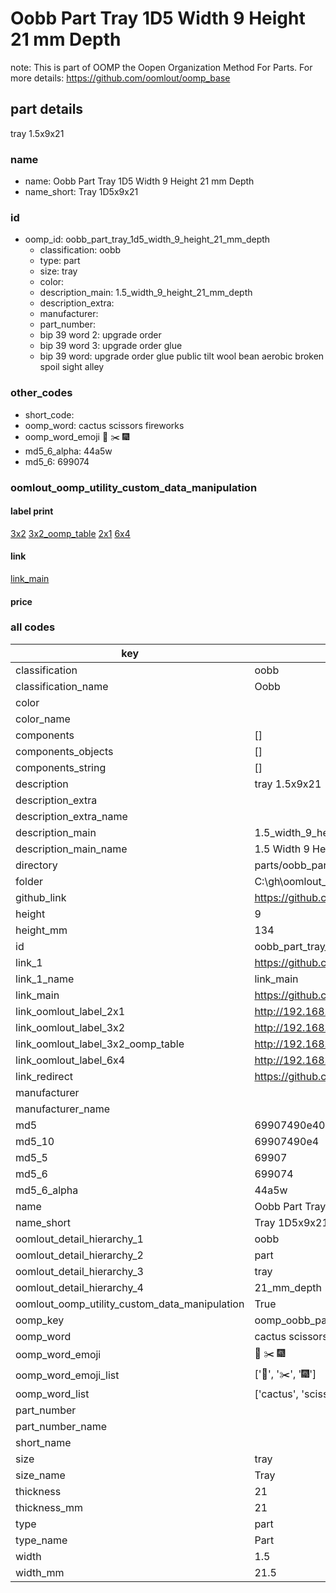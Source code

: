 # Oobb Part Tray 1D5 Width 9 Height 21 mm Depth  

note: This is part of OOMP the Oopen Organization Method For Parts. For more details: https://github.com/oomlout/oomp_base

##  part details
  



tray 1.5x9x21



### name
* name: Oobb Part Tray 1D5 Width 9 Height 21 mm Depth
* name_short: Tray 1D5x9x21 
### id
* oomp_id: oobb_part_tray_1d5_width_9_height_21_mm_depth
  * classification: oobb
  * type: part
  * size: tray
  * color: 
  * description_main: 1.5_width_9_height_21_mm_depth
  * description_extra: 
  * manufacturer: 
  * part_number: 
  * bip 39 word 2: upgrade order
  * bip 39 word 3: upgrade order glue
  * bip 39 word: upgrade order glue public tilt wool bean aerobic broken spoil sight alley

### other_codes
* short_code: 
* oomp_word: cactus scissors fireworks
* oomp_word_emoji :cactus: :scissors: :fireworks:
* md5_6_alpha: 44a5w
* md5_6: 699074






### oomlout_oomp_utility_custom_data_manipulation
#### label print
[3x2](http://192.168.1.245:1112/?label=oomp%2044a5w)
[3x2_oomp_table](http://192.168.1.108:1112/?label=oomp%2044a5w)
[2x1](http://192.168.1.242:1112/?label=oomp%2044a5w)
[6x4](http://192.168.1.55:1112/?label=oomp%2044a5w)    

#### link

[link_main](https://github.com/oomlout/oomlout_oobb_version_4_generated_parts/tree/main/navigation_oomp/oobb/part/tray/1.5_width_9_height_21_mm_depth/part)                              

#### price







### all codes 
| key | value |  
| --- | --- |  
| classification | oobb |  
| classification_name | Oobb |  
| color |  |  
| color_name |  |  
| components | [] |  
| components_objects | [] |  
| components_string | [] |  
| description | tray 1.5x9x21 |  
| description_extra |  |  
| description_extra_name |  |  
| description_main | 1.5_width_9_height_21_mm_depth |  
| description_main_name | 1.5 Width 9 Height 21 mm Depth |  
| directory | parts/oobb_part_tray_1d5_width_9_height_21_mm_depth |  
| folder | C:\gh\oomlout_oobb_version_4_generated_parts\parts\oobb_part_tray_1d5_width_9_height_21_mm_depth |  
| github_link | https://github.com/oomlout/oomlout_oomp_part_src/tree/main/parts/oobb_part_tray_1d5_width_9_height_21_mm_depth |  
| height | 9 |  
| height_mm | 134 |  
| id | oobb_part_tray_1d5_width_9_height_21_mm_depth |  
| link_1 | https://github.com/oomlout/oomlout_oobb_version_4_generated_parts/tree/main/navigation_oomp/oobb/part/tray/1.5_width_9_height_21_mm_depth/part |  
| link_1_name | link_main |  
| link_main | https://github.com/oomlout/oomlout_oobb_version_4_generated_parts/tree/main/navigation_oomp/oobb/part/tray/1.5_width_9_height_21_mm_depth/part |  
| link_oomlout_label_2x1 | http://192.168.1.242:1112/?label=oomp%2044a5w |  
| link_oomlout_label_3x2 | http://192.168.1.245:1112/?label=oomp%2044a5w |  
| link_oomlout_label_3x2_oomp_table | http://192.168.1.108:1112/?label=oomp%2044a5w |  
| link_oomlout_label_6x4 | http://192.168.1.55:1112/?label=oomp%2044a5w |  
| link_redirect | https://github.com/oomlout/oomlout_oobb_version_4_generated_parts/tree/main/parts/oobb_tray_1d5_09_21 |  
| manufacturer |  |  
| manufacturer_name |  |  
| md5 | 69907490e4042273f5710ad0c7e70f75 |  
| md5_10 | 69907490e4 |  
| md5_5 | 69907 |  
| md5_6 | 699074 |  
| md5_6_alpha | 44a5w |  
| name | Oobb Part Tray 1D5 Width 9 Height 21 mm Depth |  
| name_short | Tray 1D5x9x21  |  
| oomlout_detail_hierarchy_1 | oobb |  
| oomlout_detail_hierarchy_2 | part |  
| oomlout_detail_hierarchy_3 | tray |  
| oomlout_detail_hierarchy_4 | 21_mm_depth |  
| oomlout_oomp_utility_custom_data_manipulation | True |  
| oomp_key | oomp_oobb_part_tray_1d5_width_9_height_21_mm_depth |  
| oomp_word | cactus scissors fireworks |  
| oomp_word_emoji | :cactus: :scissors: :fireworks: |  
| oomp_word_emoji_list | [':cactus:', ':scissors:', ':fireworks:'] |  
| oomp_word_list | ['cactus', 'scissors', 'fireworks'] |  
| part_number |  |  
| part_number_name |  |  
| short_name |  |  
| size | tray |  
| size_name | Tray |  
| thickness | 21 |  
| thickness_mm | 21 |  
| type | part |  
| type_name | Part |  
| width | 1.5 |  
| width_mm | 21.5 |  
